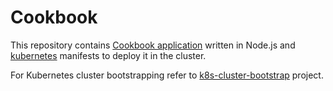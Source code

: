 # Cookbook

This repository contains [Cookbook application](nodejs) written in Node.js and [kubernetes](kubernetes) manifests to deploy it in the cluster.

For Kubernetes cluster bootstrapping refer to [k8s-cluster-bootstrap](https://github.com/nkuba/k8s-cluster-bootstrap) project.
